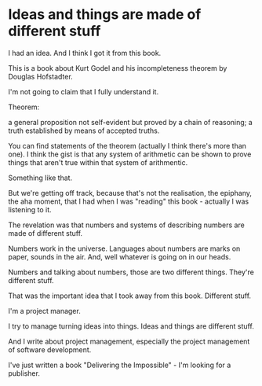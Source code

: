 # Ideas and things are made of different stuff

I had an idea. And I think I got it from this book.

This is a book about Kurt Godel and his incompleteness theorem by Douglas Hofstadter.

I'm not going to claim that I fully understand it.

Theorem: 

a general proposition not self-evident but proved by a chain of reasoning; a truth established by means of accepted truths.

You can find statements of the theorem (actually I think there's more than one).  I think the gist is that any system of arithmetic can be shown to prove things that aren't true within that system of arithmentic. 

Something like that.

But we're getting off track, because that's not the realisation, the epiphany, the aha moment, that I had when I was "reading" this book - actually I was listening to it.

The revelation was that numbers and systems of describing numbers are made of different stuff. 

Numbers work in the universe. Languages about numbers are marks on paper, sounds in the air. And, well whatever is going on in our heads.

Numbers and talking about numbers, those are two different things. They're different stuff.

That was the important idea that I took away from this book. Different stuff.

I'm a project manager.

I try to manage turning ideas into things. Ideas and things are different stuff.

And I write about project management, especially the project management of software development.

I've just written a book "Delivering the Impossible" - I'm looking for a publisher. 
